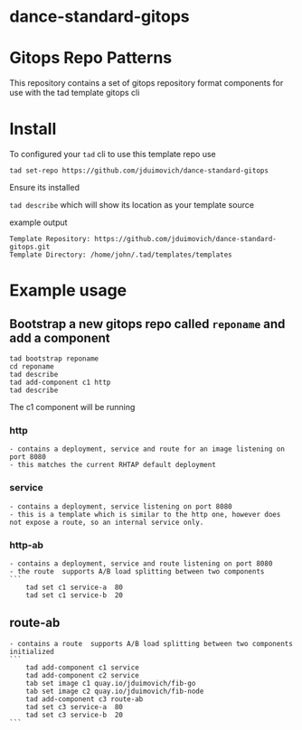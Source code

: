 # dance-standard-gitops

# Gitops Repo Patterns

This repository contains a set of gitops repository format components for use with the tad template gitops cli

# Install

To configured your `tad` cli to use this template repo use 

`tad set-repo https://github.com/jduimovich/dance-standard-gitops`

Ensure its installed 

`tad describe` which will show its location as your template source 


example output 
```
Template Repository: https://github.com/jduimovich/dance-standard-gitops.git
Template Directory: /home/john/.tad/templates/templates
```

# Example usage

## Bootstrap a new gitops repo called `reponame` and add a component

``` 
tad bootstrap reponame
cd reponame
tad describe
tad add-component c1 http
tad describe
```

The c1 component will be running 

### http 
    - contains a deployment, service and route for an image listening on port 8080
    - this matches the current RHTAP default deployment
    
### service 
    - contains a deployment, service listening on port 8080
    - this is a template which is similar to the http one, however does not expose a route, so an internal service only. 

### http-ab 
    - contains a deployment, service and route listening on port 8080
    - the route  supports A/B load splitting between two components 
    ```  
        tad set c1 service-a  80
        tad set c1 service-b  20 

## route-ab 
    - contains a route  supports A/B load splitting between two components initialized
    ```  
        tad add-component c1 service 
        tad add-component c2 service 
        tab set image c1 quay.io/jduimovich/fib-go
        tab set image c2 quay.io/jduimovich/fib-node
        tad add-component c3 route-ab
        tad set c3 service-a  80
        tad set c3 service-b  20
    ```

